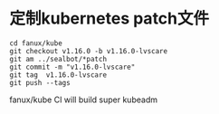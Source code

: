 # 定制kubernetes patch文件
```
cd fanux/kube
git checkout v1.16.0 -b v1.16.0-lvscare
git am ../sealbot/*patch
git commit -m "v1.16.0-lvscare"
git tag  v1.16.0-lvscare
git push --tags
```

fanux/kube CI will build super kubeadm
